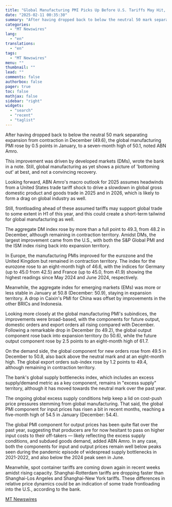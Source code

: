 ```yaml
---
title: "Global Manufacturing PMI Picks Up Before U.S. Tariffs May Hit, Notes ABN Amro"
date: "2025-02-11 00:35:30"
summary: "After having dropped back to below the neutral 50 mark separating expansion from contraction in December (49.6), the global manufacturing PMI rose by 0.5 points in January, to a seven-month high of 50.1, noted ABN Amro. This improvement was driven by developed markets (DMs), wrote the bank in a note...."
categories:
  - "MT Newswires"
lang:
  - "en"
translations:
  - "en"
tags:
  - "MT Newswires"
menu: ""
thumbnail: ""
lead: ""
comments: false
authorbox: false
pager: true
toc: false
mathjax: false
sidebar: "right"
widgets:
  - "search"
  - "recent"
  - "taglist"
---
```


After having dropped back to below the neutral 50 mark separating expansion from contraction in December (49.6), the global manufacturing PMI rose by 0.5 points in January, to a seven-month high of 50.1, noted ABN Amro.

This improvement was driven by developed markets (DMs), wrote the bank in a note. Still, global manufacturing as yet shows a picture of 'bottoming out' at best, and not a convincing recovery.

Looking forward, ABN Amro's macro outlook for 2025 assumes headwinds from a United States trade tariff shock to drive a slowdown in global gross domestic product and goods trade in 2025 and in 2026, which is likely to form a drag on global industry as well.

Still, frontloading ahead of these assumed tariffs may support global trade to some extent in H1 of this year, and this could create a short-term tailwind for global manufacturing as well.

The aggregate DM index rose by more than a full point to 49.3, from 48.2 in December, although remaining in contraction territory. Amidst DMs, the largest improvement came from the U.S., with both the S&P Global PMI and the ISM index rising back into expansion territory.

In Europe, the manufacturing PMIs improved for the eurozone and the United Kingdom but remained in contraction territory. The index for the eurozone rose to an eight-month high of 46.6, with the indices for Germany (up to 45.0 from 42.5) and France (up to 45.0, from 41.9) showing the highest readings since May 2024 and June 2024, respectively.

Meanwhile, the aggregate index for emerging markets (EMs) was more or less stable in January at 50.8 (December: 50.9), staying in expansion territory. A drop in Caixin's PMI for China was offset by improvements in the other BRICs and Indonesia.

Looking more closely at the global manufacturing PMI's subindices, the improvements were broad-based, with the components for future output, domestic orders and export orders all rising compared with December. Following a remarkable drop in December (to 49.2), the global output component rose back into expansion territory (to 50.6), while the future output component rose by 2.5 points to an eight-month high of 61.7.

On the demand side, the global component for new orders rose from 49.5 in December to 50.8, also back above the neutral mark and at an eight-month high. The global export orders sub-index rose by 1.2 points to 49.4, although remaining in contraction territory.

The bank's global supply bottlenecks index, which includes an excess supply/demand metric as a key component, remains in "excess supply" territory, although it has moved towards the neutral mark over the past year.

The ongoing global excess supply conditions help keep a lid on cost-push price pressures stemming from global manufacturing. That said, the global PMI component for input prices has risen a bit in recent months, reaching a five-month high of 54.5 in January (December: 54.4).

The global PMI component for output prices has been quite flat over the past year, suggesting that producers are for now hesitant to pass on higher input costs to their off-takers — likely reflecting the excess supply conditions, and subdued goods demand, added ABN Amro. In any case, both the components for input and output prices remain well below peaks seen during the pandemic episode of widespread supply bottlenecks in 2021-2022, and also below the 2024 peak seen in June.

Meanwhile, spot container tariffs are coming down again in recent weeks amidst rising capacity. Shanghai-Rotterdam tariffs are dropping faster than Shanghai-Los Angeles and Shanghai-New York tariffs. These differences in relative price dynamics could be an indication of some trade frontloading into the U.S., according to the bank.

[MT Newswires](https://www.tradingview.com/news/mtnewswires.com:20250210:A3313707:0/)
